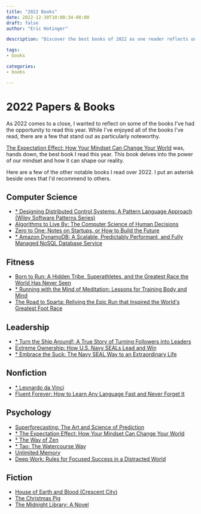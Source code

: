 ```yaml
---
title: "2022 Books"
date: 2022-12-30T10:00:34-08:00
draft: false
author: "Eric Hotinger"

description: "Discover the best books of 2022 as one reader reflects on the year's standout reads. From computer science to fitness, leadership to psychology, and fiction to non-fiction, find out which books made the cut and earned a recommendation. Read about the power of our mindset and how it can shape reality in The Expectation Effect: How Your Mindset Can Change Your World. Explore the recommended books in each category and take a dive into a new world of knowledge and storytelling today!"

tags:
- books

categories:
- books

---
```


# 2022 Papers & Books

As 2022 comes to a close, I wanted to reflect on some of the books I've had the opportunity to read this year. While I've enjoyed all of the books I've read, there are a few that stand out as particularly noteworthy.

[The Expectation Effect: How Your Mindset Can Change Your World](https://www.amazon.com/Expectation-Effect-Mindset-Change-World/dp/B094DWPMQB) was, hands down, the best book I read this year. This book delves into the power of our mindset and how it can shape our reality.

Here are a few of the other notable books I read over 2022. I put an asterisk beside ones that I'd recommend to others.

## Computer Science
- [* Designing Distributed Control Systems: A Pattern Language Approach (Wiley Software Patterns Series)](https://www.amazon.com/gp/product/1118694155)
- [Algorithms to Live By: The Computer Science of Human Decisions](https://www.amazon.com/Algorithms-to-Live-By-audiobook/dp/B01D24NAL6)
- [Zero to One: Notes on Startups, or How to Build the Future](https://www.amazon.com/Zero-to-One-audiobook/dp/B00M284NY2)
- [* Amazon DynamoDB: A Scalable, Predictably Performant, and Fully Managed NoSQL Database Service](https://www.usenix.org/system/files/atc22-elhemali.pdf)

## Fitness
- [Born to Run: A Hidden Tribe, Superathletes, and the Greatest Race the World Has Never Seen](https://www.amazon.com/gp/product/0394733118)
- [* Running with the Mind of Meditation: Lessons for Training Body and Mind](https://www.amazon.com/Running-Mind-Meditation-Lessons-Training/dp/B01EK5P2H6)
- [The Road to Sparta: Reliving the Epic Run that Inspired the World's Greatest Foot Race](https://www.amazon.com/Road-Sparta-Reliving-Inspired-Greatest/dp/1760295329)

## Leadership
- [* Turn the Ship Around!: A True Story of Turning Followers into Leaders](https://www.amazon.com/Turn-Ship-Around-Turning-Followers/dp/B08V4TFFCK)
- [Extreme Ownership: How U.S. Navy SEALs Lead and Win](https://www.amazon.com/Extreme-Ownership-audiobook/dp/B015TM0RM4)
- [* Embrace the Suck: The Navy SEAL Way to an Extraordinary Life](https://www.amazon.com/Embrace-Suck-Navy-SEAL-Extraordinary/dp/B08R7TR5D9)

## Nonfiction
- [* Leonardo da Vinci](https://www.amazon.com/Leonardo-Vinci-Walter-Isaacson/dp/1501139150)
- [Fluent Forever: How to Learn Any Language Fast and Never Forget It](https://www.amazon.com/Fluent-Forever-Gabriel-Wyner-audiobook/dp/B06X1GK1D1)

## Psychology
- [Superforecasting: The Art and Science of Prediction](https://www.amazon.com/Superforecasting-audiobook/dp/B0131HGPQQ)
- [* The Expectation Effect: How Your Mindset Can Change Your World](https://www.amazon.com/Expectation-Effect-Mindset-Change-World/dp/B094DWPMQB)
- [* The Way of Zen](https://www.amazon.com/gp/product/0375705104)
- [* Tao: The Watercourse Way](https://www.amazon.com/gp/product/0394733118)
- [Unlimited Memory](https://www.amazon.com/Unlimited-Memory-Kevin-Horsley-audiobook/dp/B01J6MGMQS)
- [Deep Work: Rules for Focused Success in a Distracted World](https://www.amazon.com/Deep-Work-Cal-Newport-audiobook/dp/B0189PVAWY)

## Fiction
- [House of Earth and Blood (Crescent City)](https://www.amazon.com/gp/product/1635574048)
- [The Christmas Pig](https://www.amazon.com/The-Christmas-Pig/dp/B092NW9S7H)
- [The Midnight Library: A Novel](https://www.amazon.com/The-Midnight-Library-A-Novel/dp/B085S8BSYS)